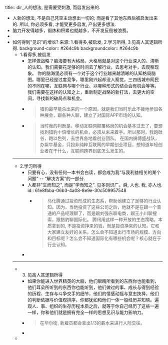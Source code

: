 title:: dir_人的想法, 是需要受刺激, 而启发出来的.

- 人新的想法, 不是自己凭空主动想出一切的; 而是看了其他东西后被启发出来的. 所以, 你必须多看, 才能受更多启发, 产出更多想法.
- 脑力开发得越多，锻炼和积累也就越多，不开发反倒被浪费。
-
- 如何得到"见识"的增长? 来源: 1.看得多,被启发, 2.学习所得, 3.见高人其逻辑所得.
  background-color:: #264c9b
  backgroundcolor:: #264c9b
	- 1.看得多,被启发
		- 怎样做战略？脑海要有大格局。大格局就是对这个行业深入的、清晰的认知。我们需要花足够的时间去了解行业，去思考对手，去观察现象。
		  你的脑海里必须有一个对于这个行业越来越清晰的认知格局脑图。哪里已经是过度竞争，哪里刚兴起却没人察觉，三四线城市网民的不同在哪，互联网与哪个行业、以哪种形式的结合会有机会等等。
		  我们需要在这样的认知之上，重新制定战略的新打法，去更大的空间，寻找新的破局点和机会。
		- > 猎豹最早能杀出来的一个原因，就是我们当时乐此不疲地参加各种展会，跟各种人聊，建立了对国际APP市场的认知。
		- > 当时我的判断是，移动互联网颠覆格局的机会基本过去了，要想找到猎豹十倍增长的机会，必须从未来着手。所以那时，我跑硅谷，跑以色列，去世界各地看创业团队。
		  在国内搞傅盛战队，办紫牛基金，只投非纯粹互联网的早期创业项目，想知道年轻创业者在干什么，互联网跨界到底怎么发生的。
	- ---
	- 2.学习所得
		- 只要有心，没有任何一本书会白读，都会成为我“与我利益相关的某个问题” -- “解决方案”的一部分.
		- 人都非"生而知之", 而是"学而知之". 见多则识广。舜, 人也. 我, 亦人也.
		  id:: 61e8fbba-06b3-4a08-8e9e-30c509957548
			- > 马化腾通过投资形成的生态系，帮助他建立了足够的行业认知。因为，当他投资了这些公司之后，他就不是在跟一个普通的产品经理聊了，而是跟刘强东聊电商，跟王小川聊搜索，跟猎豹聊国际化。
			  腾讯用这样一种开放的生态策略，本质拿到的, 不是投资挣来的钱，而是投资挣来的认知。它和大家建立友好的关系，怎么会不知道出行市场的规模、方向和目标呢？怎么会不知道国际化有哪些机会呢？核心就在于行业认知。
		-
	- ---
	- 3. 见高人其逻辑所得
		- 如果你能进入世界精英的大脑，他们眼睛所看到的东西你也能看到，他们耳朵所听到的东西你也能听到，他们做过的事、成长与得到经验的历程、生存与斗争交手的细节，他们的情感动摇与意志抉择，他们的判断依据与价值观排序，你都犹如和他们一体一般经历并知晓。遍观人、事、组织的生存历程本质之后，就等于你自己经历了这些一遍一样，你和他们就是拥有完全一样的思想见识与能力影响力。
		- > 在华尔街, 新雇员都会拿出1/3的薪水来进行人际交往。
		-
	-